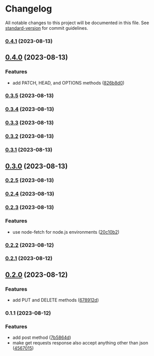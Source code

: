 # Changelog

All notable changes to this project will be documented in this file. See [standard-version](https://github.com/conventional-changelog/standard-version) for commit guidelines.

### [0.4.1](https://github.com/frolleks/cache-fetcher/compare/v0.4.0...v0.4.1) (2023-08-13)

## [0.4.0](https://github.com/frolleks/cache-fetcher/compare/v0.3.5...v0.4.0) (2023-08-13)


### Features

* add PATCH, HEAD, and OPTIONS methods ([826b8d0](https://github.com/frolleks/cache-fetcher/commit/826b8d0fb3f611f28dec4ae8d91751a9686677c8))

### [0.3.5](https://github.com/frolleks/cache-fetcher/compare/v0.3.4...v0.3.5) (2023-08-13)

### [0.3.4](https://github.com/frolleks/cache-fetcher/compare/v0.3.3...v0.3.4) (2023-08-13)

### [0.3.3](https://github.com/frolleks/cache-fetcher/compare/v0.3.2...v0.3.3) (2023-08-13)

### [0.3.2](https://github.com/frolleks/cache-fetcher/compare/v0.3.1...v0.3.2) (2023-08-13)

### [0.3.1](https://github.com/frolleks/cache-fetcher/compare/v0.3.0...v0.3.1) (2023-08-13)

## [0.3.0](https://github.com/frolleks/cache-fetcher/compare/v0.2.5...v0.3.0) (2023-08-13)

### [0.2.5](https://github.com/frolleks/cache-fetcher/compare/v0.2.4...v0.2.5) (2023-08-13)

### [0.2.4](https://github.com/frolleks/cache-fetcher/compare/v0.2.3...v0.2.4) (2023-08-13)

### [0.2.3](https://github.com/frolleks/cache-fetcher/compare/v0.2.2...v0.2.3) (2023-08-13)


### Features

* use node-fetch for node.js environments ([20c10b2](https://github.com/frolleks/cache-fetcher/commit/20c10b29d7d9e782e9409bf9f30a2583b1cd7207))

### [0.2.2](https://github.com/frolleks/cache-fetcher/compare/v0.2.1...v0.2.2) (2023-08-12)

### [0.2.1](https://github.com/frolleks/cache-fetcher/compare/v0.2.0...v0.2.1) (2023-08-12)

## [0.2.0](https://github.com/frolleks/cache-fetcher/compare/v0.1.1...v0.2.0) (2023-08-12)


### Features

* add PUT and DELETE methods ([678912d](https://github.com/frolleks/cache-fetcher/commit/678912d3c1889840b0be048f0b030368923fc68a))

### 0.1.1 (2023-08-12)


### Features

* add post method ([7b5864d](https://github.com/frolleks/cache-fetcher/commit/7b5864de7f1497be0b4a94181fb563ea4fca89c9))
* make get requests response also accept anything other than json ([4567015](https://github.com/frolleks/cache-fetcher/commit/45670154a1020de71b130dc5a889c78a8296403a))
